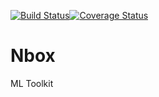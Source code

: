 [![Build Status](https://travis-ci.com/icodeai/nbox.svg?branch=databases_postgres)](https://travis-ci.com/icodeai/nbox)[![Coverage Status](https://coveralls.io/repos/github/icodeai/nbox/badge.svg?branch=master)](https://coveralls.io/github/icodeai/nbox?branch=master)

# Nbox
ML Toolkit
